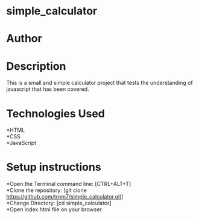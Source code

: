 # simple_calculator
# Author
# Description
This is a small and simple calculator project that tests the understanding of javascript that has been covered.
# Technologies Used
*HTML<br>
*CSS<br>
*JavaScript<br>
# Setup instructions
*Open the Terminal command line: [CTRL+ALT+T]<br>
*Clone the repository: [git clone https://github.com/trnm7/simple_calculator.git]<br>
*Change Directory: [cd simple_calculator]<br>
*Open index.html file on your browser

